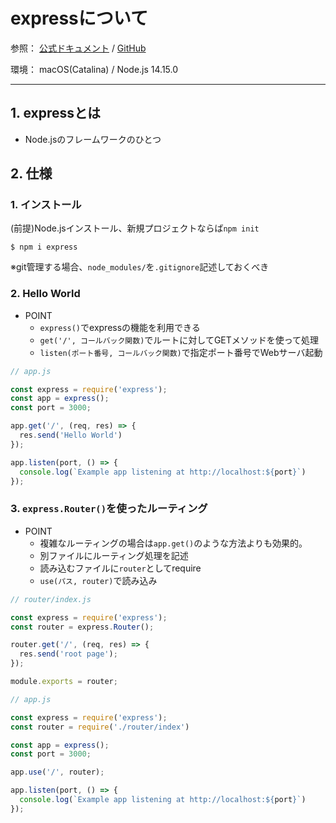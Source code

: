 # expressについて

参照：
[公式ドキュメント](https://expressjs.com) / 
[GitHub](https://github.com/expressjs/express)

環境：
macOS(Catalina) / Node.js 14.15.0

---
## 1. expressとは
- Node.jsのフレームワークのひとつ

## 2. 仕様

### 1. インストール

(前提)Node.jsインストール、新規プロジェクトならば`npm init`
```
$ npm i express
```
※git管理する場合、`node_modules/`を`.gitignore`記述しておくべき

### 2. Hello World

- POINT
  - `express()`でexpressの機能を利用できる
  - `get('/', コールバック関数)`でルートに対してGETメソッドを使って処理
  - `listen(ポート番号, コールバック関数)`で指定ポート番号でWebサーバ起動

```JavaScript
// app.js

const express = require('express');
const app = express();
const port = 3000;

app.get('/', (req, res) => {
  res.send('Hello World')
});

app.listen(port, () => {
  console.log(`Example app listening at http://localhost:${port}`)
});
```

### 3. `express.Router()`を使ったルーティング

- POINT
  - 複雑なルーティングの場合は`app.get()`のような方法よりも効果的。
  - 別ファイルにルーティング処理を記述
  - 読み込むファイルに`router`としてrequire
  - `use(パス, router)`で読み込み

```JavaScript
// router/index.js

const express = require('express');
const router = express.Router();

router.get('/', (req, res) => {
  res.send('root page');
});

module.exports = router;
```

```JavaScript
// app.js

const express = require('express');
const router = require('./router/index')

const app = express();
const port = 3000;

app.use('/', router);

app.listen(port, () => {
  console.log(`Example app listening at http://localhost:${port}`)
});
```